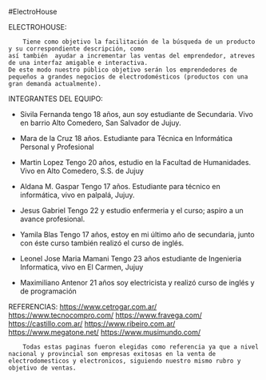 #ElectroHouse

ELECTROHOUSE:
    
        Tiene como objetivo la facilitación de la búsqueda de un producto y su correspondiente descripción, como
    así también  ayudar a incrementar las ventas del emprendedor, atreves de una interfaz amigable e interactiva. 
    De este modo nuestro público objetivo serán los emprendedores de pequeños a grandes negocios de electrodomésticos (productos con una gran demanda actualmente).

INTEGRANTES DEL EQUIPO:

- Sivila Fernanda
        tengo 18 años, aun soy estudiante de Secundaria. Vivo en barrio Alto Comedero, San Salvador de Jujuy. 

- Mara de la Cruz
        18 años. Estudiante para Técnica en Informática Personal y Profesional

- Martin Lopez
        Tengo 20 años, estudio en la Facultad de Humanidades. Vivo en Alto Comedero, S.S. de Jujuy

- Aldana M. Gaspar 
        Tengo 17 años. Estudiante para técnico en informática, vivo en palpalá, Jujuy.

- Jesus Gabriel 
        Tengo 22 y estudio enfermeria y el curso; aspiro a un avance profesional.

- Yamila Blas
        Tengo 17 años, estoy en mi último año de secundaria, junto con éste curso también realizó el curso de inglés.
    
- Leonel Jose Maria Mamani
        Tengo 23 años estudiante de Ingenieria Informatica, vivo en El Carmen, Jujuy

- Maximiliano Antenor 
        21 años soy electricista y realizó curso de inglés y de programación

REFERENCIAS:
        https://www.cetrogar.com.ar/
        https://www.tecnocompro.com/
        https://www.fravega.com/
        https://castillo.com.ar/
        https://www.ribeiro.com.ar/
        https://www.megatone.net/ 
        https://www.musimundo.com/

        Todas estas paginas fueron elegidas como referencia ya que a nivel nacional y provincial son empresas exitosas en la venta de electrodomesticos y electronicos, siguiendo nuestro mismo rubro y objetivo de ventas.